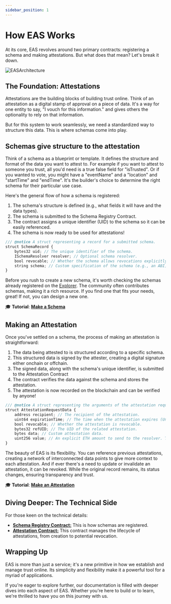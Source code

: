 ```yaml
---
sidebar_position: 1
---
```


# How EAS Works
At its core, EAS revolves around two primary contracts: registering a schema and making attestations. But what does that mean? Let's break it down.

![EASArchitecture](./img/schema-attestation.png)


## The Foundation: Attestations
Attestations are the building blocks of building trust online. Think of an attestation as a digital stamp of approval on a piece of data. It's a way for one entity to say, "I vouch for this information." and gives others the optionality to rely on that information.

But for this system to work seamlessly, we need a standardized way to structure this data. This is where schemas come into play.

## Schemas give structure to the attestation
Think of a schema as a blueprint or template. It defines the structure and format of the data you want to attest to. For example if you want to attest to someone you trust, all you'd need is a true false field for "isTrusted". Or if you wanted to vote, you might have a "eventName" and a "location" and "startTime" and "endTime". It's the builder's choice to determine the right schema for their particular use case.

Here's the general flow of how a schema is registered:
1. The schema's structure is defined (e.g., what fields it will have and the data types).
2. The schema is submitted to the Schema Registry Contract.
3. The contract assigns a unique identifier (UID) to the schema so it can be easily referenced.
4. The schema is now ready to be used for attestations!

```javascript
/// @notice A struct representing a record for a submitted schema.
struct SchemaRecord {
    bytes32 uid; // The unique identifier of the schema.
    ISchemaResolver resolver; // Optional schema resolver.
    bool revocable; // Whether the schema allows revocations explicitly.
    string schema; // Custom specification of the schema (e.g., an ABI).
}
```
Before you rush to create a new schema, it's worth checking the schemas already registered on the [Explorer](https://easscan.org/schemas). The community often contributes schemas, making it a rich resource. If you find one that fits your needs, great! If not, you can design a new one.

🎓 **Tutorial**: [**Make a Schema**](/docs/tutorials/create-a-schema.md)

## Making an Attestation
Once you've settled on a schema, the process of making an attestation is straightforward:

1. The data being attested to is structured according to a specific schema.
2. This structured data is signed by the attester, creating a digital signature either onchain or offchain.
3. The signed data, along with the schema's unique identifier, is submitted to the Attestation Contract
4. The contract verifies the data against the schema and stores the attestation.
5. The attestation is now recorded on the blockchain and can be verified by anyone!

```javascript
/// @notice A struct representing the arguments of the attestation request.
struct AttestationRequestData {
    address recipient; // The recipient of the attestation.
    uint64 expirationTime; // The time when the attestation expires (Unix timestamp).
    bool revocable; // Whether the attestation is revocable.
    bytes32 refUID; // The UID of the related attestation.
    bytes data; // Custom attestation data.
    uint256 value; // An explicit ETH amount to send to the resolver. This is important to prevent accidental user errors.
}
```
The beauty of EAS is its flexibility. You can reference previous attestations, creating a network of interconnected data points to give more context to each attestation. And if ever there's a need to update or invalidate an attestation, it can be revoked. While the original record remains, its status changes, ensuring transparency and trust.

🎓 **Tutorial**: [**Make an Attestation**](/docs/tutorials/make-an-attestation.md)

## Diving Deeper: The Technical Side
For those keen on the technical details:

- [**Schema Registry Contract:**](https://github.com/ethereum-attestation-service/eas-contracts/blob/master/contracts/SchemaRegistry.sol) This is how schemas are registered.
- [**Attestation Contract:**](https://github.com/ethereum-attestation-service/eas-contracts/blob/master/contracts/EAS.sol) This contract manages the lifecycle of attestations, from creation to potential revocation.

## Wrapping Up
EAS is more than just a service; it's a new primitive in how we establish and manage trust online. Its simplicity and flexibility make it a powerful tool for a myriad of applications.

If you're eager to explore further, our documentation is filled with deeper dives into each aspect of EAS. Whether you're here to build or to learn, we're thrilled to have you on this journey with us.
